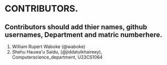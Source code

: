 # CONTRIBUTORS.
## Contributors should add thier names, github usernames, Department and matric numberhere.
<ol>
<li>William Rupert Waboke (@waboke)
<li>Shehu Hauwa'u Saidu, (@jiddatulkhaireey), Computerscience_department, U23CS1064</li>

</ol>
